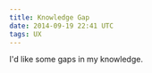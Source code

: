 ```yaml
---
title: Knowledge Gap
date: 2014-09-19 22:41 UTC
tags: UX
---
```


I'd like some gaps in my knowledge.

